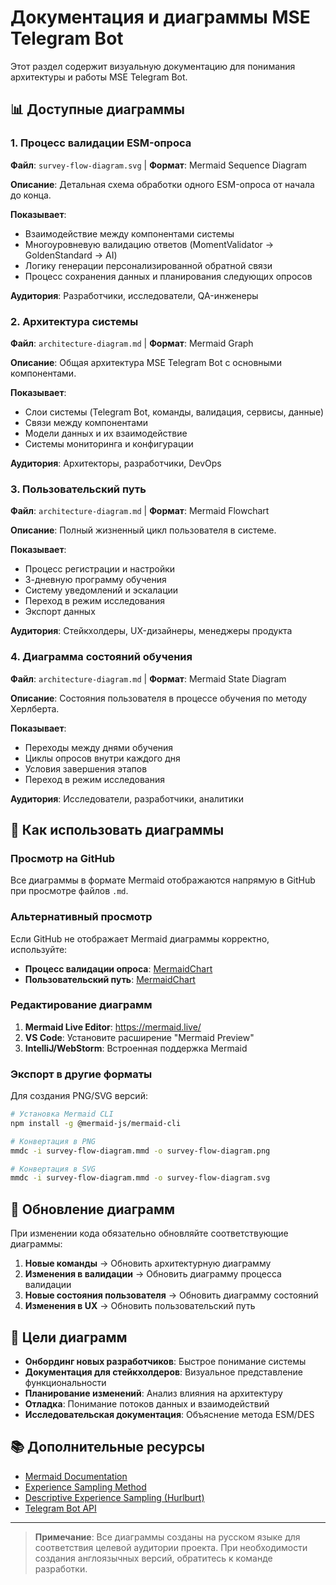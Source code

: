 # Документация и диаграммы MSE Telegram Bot

Этот раздел содержит визуальную документацию для понимания архитектуры и работы MSE Telegram Bot.

## 📊 Доступные диаграммы

### 1. Процесс валидации ESM-опроса
**Файл**: `survey-flow-diagram.svg` | **Формат**: Mermaid Sequence Diagram

**Описание**: Детальная схема обработки одного ESM-опроса от начала до конца.

**Показывает**:
- Взаимодействие между компонентами системы
- Многоуровневую валидацию ответов (MomentValidator → GoldenStandard → AI)
- Логику генерации персонализированной обратной связи
- Процесс сохранения данных и планирования следующих опросов

**Аудитория**: Разработчики, исследователи, QA-инженеры

### 2. Архитектура системы
**Файл**: `architecture-diagram.md` | **Формат**: Mermaid Graph

**Описание**: Общая архитектура MSE Telegram Bot с основными компонентами.

**Показывает**:
- Слои системы (Telegram Bot, команды, валидация, сервисы, данные)
- Связи между компонентами
- Модели данных и их взаимодействие
- Системы мониторинга и конфигурации

**Аудитория**: Архитекторы, разработчики, DevOps

### 3. Пользовательский путь
**Файл**: `architecture-diagram.md` | **Формат**: Mermaid Flowchart

**Описание**: Полный жизненный цикл пользователя в системе.

**Показывает**:
- Процесс регистрации и настройки
- 3-дневную программу обучения
- Систему уведомлений и эскалации
- Переход в режим исследования
- Экспорт данных

**Аудитория**: Стейкхолдеры, UX-дизайнеры, менеджеры продукта

### 4. Диаграмма состояний обучения
**Файл**: `architecture-diagram.md` | **Формат**: Mermaid State Diagram

**Описание**: Состояния пользователя в процессе обучения по методу Херлберта.

**Показывает**:
- Переходы между днями обучения
- Циклы опросов внутри каждого дня
- Условия завершения этапов
- Переход в режим исследования

**Аудитория**: Исследователи, разработчики, аналитики

## 🔧 Как использовать диаграммы

### Просмотр на GitHub
Все диаграммы в формате Mermaid отображаются напрямую в GitHub при просмотре файлов `.md`.

### Альтернативный просмотр
Если GitHub не отображает Mermaid диаграммы корректно, используйте:
- **Процесс валидации опроса**: [MermaidChart](https://www.mermaidchart.com/raw/abb4f6fc-5eda-4985-ac66-4d096d2fa46d?theme=light&version=v0.1&format=svg)
- **Пользовательский путь**: [MermaidChart](https://www.mermaidchart.com/raw/b20b9ad7-ede7-4f7a-863e-c49961d0addc?theme=light&version=v0.1&format=svg)

### Редактирование диаграмм
1. **Mermaid Live Editor**: https://mermaid.live/
2. **VS Code**: Установите расширение "Mermaid Preview"
3. **IntelliJ/WebStorm**: Встроенная поддержка Mermaid

### Экспорт в другие форматы
Для создания PNG/SVG версий:
```bash
# Установка Mermaid CLI
npm install -g @mermaid-js/mermaid-cli

# Конвертация в PNG
mmdc -i survey-flow-diagram.mmd -o survey-flow-diagram.png

# Конвертация в SVG
mmdc -i survey-flow-diagram.mmd -o survey-flow-diagram.svg
```

## 📝 Обновление диаграмм

При изменении кода обязательно обновляйте соответствующие диаграммы:

1. **Новые команды** → Обновить архитектурную диаграмму
2. **Изменения в валидации** → Обновить диаграмму процесса валидации
3. **Новые состояния пользователя** → Обновить диаграмму состояний
4. **Изменения в UX** → Обновить пользовательский путь

## 🎯 Цели диаграмм

- **Онбординг новых разработчиков**: Быстрое понимание системы
- **Документация для стейкхолдеров**: Визуальное представление функциональности
- **Планирование изменений**: Анализ влияния на архитектуру
- **Отладка**: Понимание потоков данных и взаимодействий
- **Исследовательская документация**: Объяснение метода ESM/DES

## 📚 Дополнительные ресурсы

- [Mermaid Documentation](https://mermaid-js.github.io/mermaid/)
- [Experience Sampling Method](https://en.wikipedia.org/wiki/Experience_sampling_method)
- [Descriptive Experience Sampling (Hurlburt)](https://www.unlv.edu/psychology/des)
- [Telegram Bot API](https://core.telegram.org/bots/api)

---

> **Примечание**: Все диаграммы созданы на русском языке для соответствия целевой аудитории проекта. При необходимости создания англоязычных версий, обратитесь к команде разработки.
